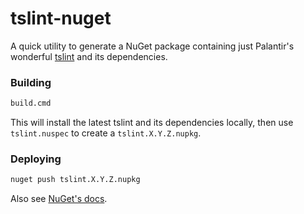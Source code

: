 # tslint-nuget

A quick utility to generate a NuGet package containing just Palantir's wonderful [tslint](https://github.com/palantir/tslint/) and its dependencies.


### Building

```cmd
build.cmd
```

This will install the latest tslint and its dependencies locally, then use `tslint.nuspec` to create a `tslint.X.Y.Z.nupkg`.


### Deploying

```cmd
nuget push tslint.X.Y.Z.nupkg
```

Also see [NuGet's docs](http://docs.nuget.org/Create/Creating-and-Publishing-a-Package).
